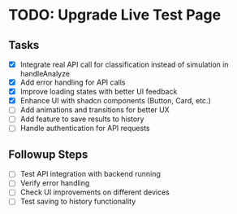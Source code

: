 # TODO: Upgrade Live Test Page

## Tasks
- [x] Integrate real API call for classification instead of simulation in handleAnalyze
- [x] Add error handling for API calls
- [x] Improve loading states with better UI feedback
- [x] Enhance UI with shadcn components (Button, Card, etc.)
- [ ] Add animations and transitions for better UX
- [ ] Add feature to save results to history
- [ ] Handle authentication for API requests

## Followup Steps
- [ ] Test API integration with backend running
- [ ] Verify error handling
- [ ] Check UI improvements on different devices
- [ ] Test saving to history functionality
